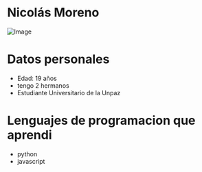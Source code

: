 # Nicolás Moreno
![Image](https://github.com/user-attachments/assets/fd685919-d52f-4be7-8ac7-8bfe7f0e3b24)
# Datos personales
- Edad: 19 años
- tengo 2 hermanos
- Estudiante Universitario de la Unpaz
# Lenguajes de programacion que aprendi
- python
- javascript
